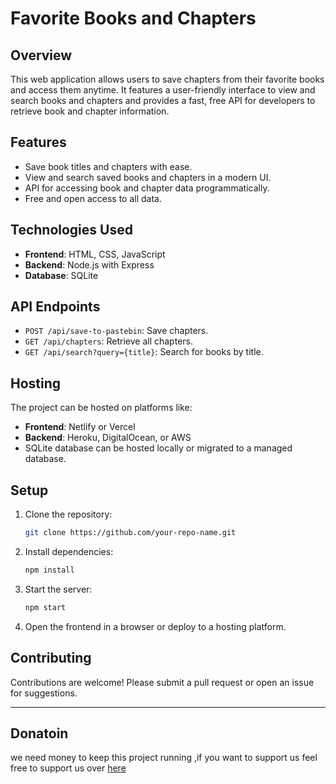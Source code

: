 
# Favorite Books and Chapters

## Overview
This web application allows users to save chapters from their favorite books and access them anytime. It features a user-friendly interface to view and search books and chapters and provides a fast, free API for developers to retrieve book and chapter information.

## Features
- Save book titles and chapters with ease.
- View and search saved books and chapters in a modern UI.
- API for accessing book and chapter data programmatically.
- Free and open access to all data.

## Technologies Used
- **Frontend**: HTML, CSS, JavaScript
- **Backend**: Node.js with Express
- **Database**: SQLite

## API Endpoints
- `POST /api/save-to-pastebin`: Save chapters.
- `GET /api/chapters`: Retrieve all chapters.
- `GET /api/search?query={title}`: Search for books by title.

## Hosting
The project can be hosted on platforms like:
- **Frontend**: Netlify or Vercel
- **Backend**: Heroku, DigitalOcean, or AWS
- SQLite database can be hosted locally or migrated to a managed database.

## Setup
1. Clone the repository:
   ```bash
   git clone https://github.com/your-repo-name.git
   ```
2. Install dependencies:
   ```bash
   npm install
   ```
3. Start the server:
   ```bash
   npm start
   ```
4. Open the frontend in a browser or deploy to a hosting platform.

## Contributing
Contributions are welcome! Please submit a pull request or open an issue for suggestions.

---

## Donatoin
we need money to keep this project running ,if you want to support us feel free to support us over [here](https://reymit.ir/kazemcodes)
